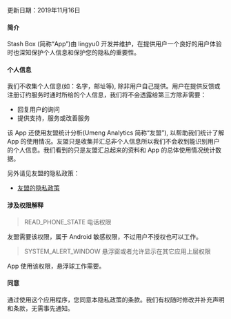 更新日期：2019年11月16日

#### 简介
Stash Box (简称“App”)由 lingyu0 开发并维护，在提供用户一个良好的用户体验时也深知保护个人信息和保护您的隐私的重要性。

#### 个人信息
我们不收集个人信息(如：名字，邮址等), 除非用户自己提供。用户在提供反馈或注册订约服务时通时所给的个人信息，我们将不会透露给第三方除非需要：

* 回复用户的询问  
* 提供支持，服务或改善服务

该 App 还使用友盟统计分析(Umeng Analytics 简称“友盟”), 以帮助我们统计了解 App 的使用情况。友盟只是收集并汇总非个人信息所以我们不会收到能识别用户的个人信息。我们看到的只是友盟汇总起来的资料和 App 的总体使用情况统计数据。  
  
另外请见友盟的隐私政策：  
* [友盟的隐私政策](https://www.umeng.com/policy)

#### 涉及权限解释
> READ_PHONE_STATE 电话权限  

友盟需要该权限，属于 Android 敏感权限，不过用户不授权也可以工作。  

> SYSTEM_ALERT_WINDOW 悬浮窗或者允许显示在其它应用上层权限  

App 使用该权限，悬浮球工作需要。

#### 同意
通过使用这个应用程序，您同意本隐私政策的条款。我们有权随时修改并补充声明和条款，无需事先通知。
